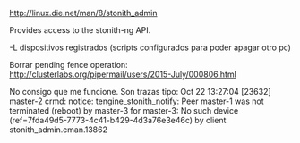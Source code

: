 http://linux.die.net/man/8/stonith_admin

Provides access to the stonith-ng API.

-L
  dispositivos registrados (scripts configurados para poder apagar otro pc)



Borrar pending fence operation:
http://clusterlabs.org/pipermail/users/2015-July/000806.html

No consigo que me funcione.
Son trazas tipo:
Oct 22 13:27:04 [23632] master-2       crmd:   notice: tengine_stonith_notify:  Peer master-1 was not terminated (reboot) by master-3 for master-3: No such device (ref=7fda49d5-7773-4c41-b429-4d3a76e3e46c) by client stonith_admin.cman.13862




